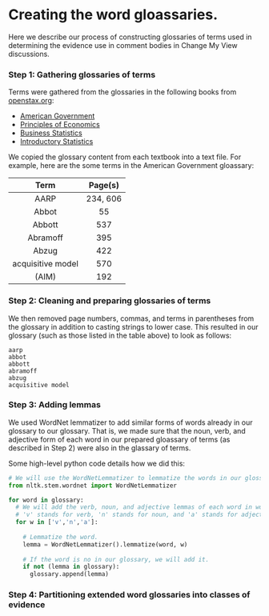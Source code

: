 # Creating the word gloassaries. 

Here we describe our process of constructing glossaries of terms used in determining the evidence use in comment bodies in Change My View discussions. 

### Step 1: Gathering glossaries of terms
Terms were gathered from the glossaries in the following books from [openstax.org](https://openstax.org/):

- [American Government]( https://openstax.org/details/books/american-government)
- [Principles of Economics]( https://openstax.org/details/books/principles-economics-2e)
- [Business Statistics](https://openstax.org/details/books/introductory-business-statistics)
- [Introductory Statistics](https://openstax.org/details/books/introductory-statistics)

We copied the glossary content from each textbook into a text file.  For example, here are the some terms in the American Government gloassary:

|Term                                    | Page(s) |
|:--------------------------------------:|:-------:|
|AARP                                    | 234, 606|
|Abbot                                   | 55      |
|Abbott                                  | 537     |
|Abramoff                                | 395     |
|Abzug                                   | 422     |
|acquisitive model                       | 570     |
|(AIM)                                   | 192     |

### Step 2: Cleaning and preparing glossaries of terms
We then removed page numbers, commas, and terms in parentheses from the glossary in addition to casting strings to lower case. This resulted in our glossary (such as those listed in the table above) to look as follows:
```
aarp
abbot
abbott
abramoff
abzug
acquisitive model
```
### Step 3: Adding lemmas
We used WordNet lemmatizer to add similar forms of words already in our glossary to our glossary.  That is, we made sure that the noun, verb, and adjective form of each word in our prepared gloassary of terms (as described in Step 2) were also in the glassary of terms. 

Some high-level python code details how we did this:

```python
# We will use the WordNetLemmatizer to lemmatize the words in our glossary
from nltk.stem.wordnet import WordNetLemmatizer

for word in glossary:
  # We will add the verb, noun, and adjective lemmas of each word in word bank.
  # 'v' stands for verb, 'n' stands for noun, and 'a' stands for adjective
  for w in ['v','n','a']:
    
    # Lemmatize the word. 
    lemma = WordNetLemmatizer().lemmatize(word, w)
    
    # If the word is no in our glossary, we will add it. 
    if not (lemma in glossary):
      glossary.append(lemma)          
```

### Step 4: Partitioning extended word glossaries into classes of evidence
